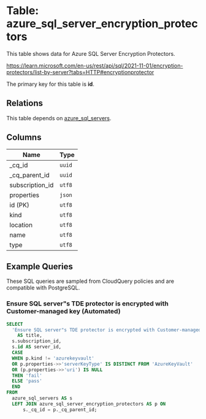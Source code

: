 # Table: azure_sql_server_encryption_protectors

This table shows data for Azure SQL Server Encryption Protectors.

https://learn.microsoft.com/en-us/rest/api/sql/2021-11-01/encryption-protectors/list-by-server?tabs=HTTP#encryptionprotector

The primary key for this table is **id**.

## Relations

This table depends on [azure_sql_servers](azure_sql_servers.md).

## Columns

| Name          | Type          |
| ------------- | ------------- |
|_cq_id|`uuid`|
|_cq_parent_id|`uuid`|
|subscription_id|`utf8`|
|properties|`json`|
|id (PK)|`utf8`|
|kind|`utf8`|
|location|`utf8`|
|name|`utf8`|
|type|`utf8`|

## Example Queries

These SQL queries are sampled from CloudQuery policies and are compatible with PostgreSQL.

### Ensure SQL server"s TDE protector is encrypted with Customer-managed key (Automated)

```sql
SELECT
  'Ensure SQL server"s TDE protector is encrypted with Customer-managed key (Automated)'
    AS title,
  s.subscription_id,
  s.id AS server_id,
  CASE
  WHEN p.kind != 'azurekeyvault'
  OR p.properties->>'serverKeyType' IS DISTINCT FROM 'AzureKeyVault'
  OR (p.properties->>'uri') IS NULL
  THEN 'fail'
  ELSE 'pass'
  END
FROM
  azure_sql_servers AS s
  LEFT JOIN azure_sql_server_encryption_protectors AS p ON
      s._cq_id = p._cq_parent_id;
```


